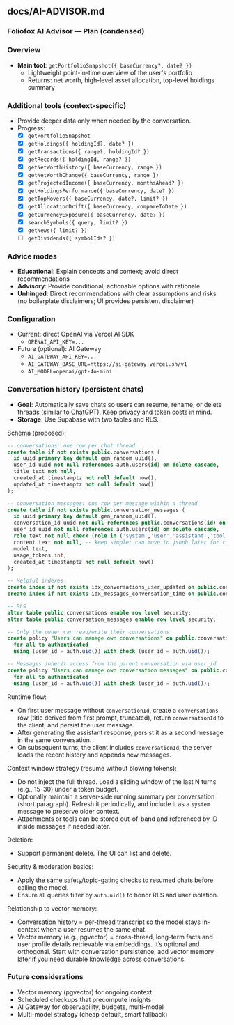 ## docs/AI-ADVISOR.md

### Foliofox AI Advisor — Plan (condensed)

### Overview

- **Main tool**: `getPortfolioSnapshot({ baseCurrency?, date? })`
  - Lightweight point-in-time overview of the user's portfolio
  - Returns: net worth, high-level asset allocation, top-level holdings summary

### Additional tools (context-specific)

- Provide deeper data only when needed by the conversation.
- Progress:
  - [x] `getPortfolioSnapshot`
  - [x] `getHoldings({ holdingId?, date? })`
  - [x] `getTransactions({ range?, holdingId? })`
  - [x] `getRecords({ holdingId, range? })`
  - [x] `getNetWorthHistory({ baseCurrency, range })`
  - [x] `getNetWorthChange({ baseCurrency, range })`
  - [x] `getProjectedIncome({ baseCurrency, monthsAhead? })`
  - [x] `getHoldingsPerformance({ baseCurrency, date? })`
  - [x] `getTopMovers({ baseCurrency, date?, limit? })`
  - [x] `getAllocationDrift({ baseCurrency, compareToDate })`
  - [x] `getCurrencyExposure({ baseCurrency, date? })`
  - [x] `searchSymbols({ query, limit? })`
  - [x] `getNews({ limit? })`
  - [ ] `getDividends({ symbolIds? })`

### Advice modes

- **Educational**: Explain concepts and context; avoid direct recommendations
- **Advisory**: Provide conditional, actionable options with rationale
- **Unhinged**: Direct recommendations with clear assumptions and risks (no boilerplate disclaimers; UI provides persistent disclaimer)

### Configuration

- Current: direct OpenAI via Vercel AI SDK
  - `OPENAI_API_KEY=...`
- Future (optional): AI Gateway
  - `AI_GATEWAY_API_KEY=...`
  - `AI_GATEWAY_BASE_URL=https://ai-gateway.vercel.sh/v1`
  - `AI_MODEL=openai/gpt-4o-mini`

### Conversation history (persistent chats)

- **Goal**: Automatically save chats so users can resume, rename, or delete threads (similar to ChatGPT). Keep privacy and token costs in mind.
- **Storage**: Use Supabase with two tables and RLS.

Schema (proposed):

```sql
-- conversations: one row per chat thread
create table if not exists public.conversations (
  id uuid primary key default gen_random_uuid(),
  user_id uuid not null references auth.users(id) on delete cascade,
  title text not null,
  created_at timestamptz not null default now(),
  updated_at timestamptz not null default now()
);

-- conversation_messages: one row per message within a thread
create table if not exists public.conversation_messages (
  id uuid primary key default gen_random_uuid(),
  conversation_id uuid not null references public.conversations(id) on delete cascade,
  user_id uuid not null references auth.users(id) on delete cascade,
  role text not null check (role in ('system','user','assistant','tool')),
  content text not null, -- keep simple; can move to jsonb later for rich parts
  model text,
  usage_tokens int,
  created_at timestamptz not null default now()
);

-- Helpful indexes
create index if not exists idx_conversations_user_updated on public.conversations(user_id, updated_at desc);
create index if not exists idx_messages_conversation_time on public.conversation_messages(conversation_id, created_at asc);

-- RLS
alter table public.conversations enable row level security;
alter table public.conversation_messages enable row level security;

-- Only the owner can read/write their conversations
create policy "Users can manage own conversations" on public.conversations
  for all to authenticated
  using (user_id = auth.uid()) with check (user_id = auth.uid());

-- Messages inherit access from the parent conversation via user_id
create policy "Users can manage own conversation messages" on public.conversation_messages
  for all to authenticated
  using (user_id = auth.uid()) with check (user_id = auth.uid());
```

Runtime flow:

- On first user message without `conversationId`, create a `conversations` row (title derived from first prompt, truncated), return `conversationId` to the client, and persist the user message.
- After generating the assistant response, persist it as a second message in the same conversation.
- On subsequent turns, the client includes `conversationId`; the server loads the recent history and appends new messages.

Context window strategy (resume without blowing tokens):

- Do not inject the full thread. Load a sliding window of the last N turns (e.g., 15–30) under a token budget.
- Optionally maintain a server-side running summary per conversation (short paragraph). Refresh it periodically, and include it as a `system` message to preserve older context.
- Attachments or tools can be stored out-of-band and referenced by ID inside messages if needed later.

Deletion:

- Support permanent delete. The UI can list and delete.

Security & moderation basics:

- Apply the same safety/topic-gating checks to resumed chats before calling the model.
- Ensure all queries filter by `auth.uid()` to honor RLS and user isolation.

Relationship to vector memory:

- Conversation history = per-thread transcript so the model stays in-context when a user resumes the same chat.
- Vector memory (e.g., pgvector) = cross-thread, long-term facts and user profile details retrievable via embeddings. It’s optional and orthogonal. Start with conversation persistence; add vector memory later if you need durable knowledge across conversations.

### Future considerations

- Vector memory (pgvector) for ongoing context
- Scheduled checkups that precompute insights
- AI Gateway for observability, budgets, multi-model
- Multi-model strategy (cheap default, smart fallback)
